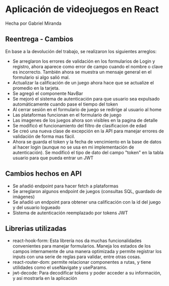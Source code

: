 # Aplicación de videojuegos en React

Hecha por Gabriel Miranda


## Reentrega - Cambios

En base a la devolución del trabajo, se realizaron los siguientes arreglos:
- Se arreglaron los errores de validación en los formularios de Login y registro, ahora aparece como error de campo cuando el nombre o clave es incorrecto. También ahora se muestra un mensaje general en el formulario si algo salió mal.
- Actualizar la calificación de un juego ahora hace que se actualize el promedio en la tarjeta.
- Se agregó el componente NavBar
- Se mejoró el sistema de autenticación para que usuario sea expulsado automáticamente cuando pase el tiempo del token
- Al cerrar sesión en el formulario de juego se redirige al usuario al home
- Las plataformas funcionan en el formulario de juego
- Las imagenes de los juegos ahora son visibles en la pagina de detalle
- Se modificó el funcionamiento del filtro de clasificacion de edad
- Se creó una nueva clase de excepción en la API para manejar errores de validación de forma mas fácil.
- Ahora se guarda el token y la fecha de vencimiento en la base de datos al hacer login (aunque no se usa en mi implementación de autenticación). Se modificó el tipo de dato del campo "token" en la tabla usuario para que pueda entrar un JWT

## Cambios hechos en API

- Se añadió endpoint para hacer fetch a plataformas
- Se arreglaron algunos endpoint de juegos (consultas SQL, guardado de imágenes)
- Se añadió un endpoint para obtener una calificación con la id del juego y del usuario logueado
- Sistema de autenticación reemplazado por tokens JWT

## Librerias utilizadas
- react-hook-form: Esta librería nos da muchas funcionalidades convenientes para manejar formularios. Maneja los estados de los campos internamente de una manera optimizada y permite registrar los inputs con una serie de reglas para validar, entre otras cosas.
- react-router-dom: permite relacionar componentes a rutas, y tiene utilidades como el useNavigate y useParams.
- jwt-decode: Para decodificar tokens y poder acceder a su información, y así mostrarla en la aplicación
